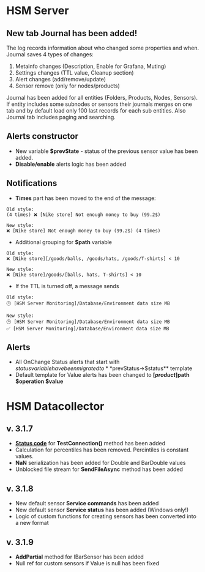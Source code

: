 # HSM Server

## New tab Journal has been added!

The log records information about who changed some properties and when. Journal saves 4 types of changes:

1. Metainfo changes (Description, Enable for Grafana, Muting)
2. Settings changes (TTL value, Cleanup section)
3. Alert changes (add/remove/update)
4. Sensor remove (only for nodes/products)

Journal has been added for all entities (Folders, Products, Nodes, Sensors). If entity includes some subnodes or sensors their journals merges on one tab and by default load only 100 last records for each sub entities. Also Journal tab includes paging and searching.

## Alerts constructor
* New variable **$prevState** - status of the previous sensor value has been added.
* **Disable/enable** alerts logic has been added

## Notifications
* **Times** part has been moved to the end of the message: 
```
Old style:
(4 times) ❌ [Nike store] Not enough money to buy (99.2$) 

New style:
❌ [Nike store] Not enough money to buy (99.2$) (4 times)
```
* Additional grouping for **$path** variable
```
Old style:
❌ [Nike store][/goods/balls, /goods/hats, /goods/T-shirts] < 10

New style:
❌ [Nike store]/goods/[balls, hats, T-shirts] < 10 
```
* If the TTL is turned off, a message sends
```
Old style:
🕑 [HSM Server Monitoring]/Database/Environment data size MB

New style:
🕑 [HSM Server Monitoring]/Database/Environment data size MB
✅ [HSM Server Monitoring]/Database/Environment data size MB
```

## Alerts
* All OnChange Status alerts that start with $status variable have been migrated to **$prevStatus->$status** template
* Default template for Value alerts has been changed to __[$product]$path $operation $value__

# HSM Datacollector

## v. 3.1.7
* [**Status code**](https://learn.microsoft.com/en-us/dotnet/api/system.net.httpstatuscode?view=net-7.0) for **TestConnection()** method has been added
* Calculation for percentiles has been removed. Percintiles is constant values.
* **NaN** serialization has been added for Double and BarDouble values
* Unblocked file stream for **SendFileAsync** method has been added

## v. 3.1.8
* New default sensor **Service commands** has been added
* New default sensor **Service status** has been added (Windows only!)
* Logic of custom functions for creating sensors has been converted into a new format

## v. 3.1.9
* **AddPartial** method for IBarSensor has been added
* Null ref for custom sensors if Value is null has been fixed